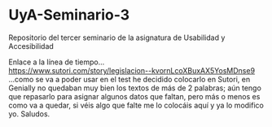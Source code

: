 # UyA-Seminario-3
Repositorio del tercer seminario de la asignatura de Usabilidad y Accesibilidad

Enlace a la línea de tiempo...  
https://www.sutori.com/story/legislacion--kvornLcoXBuxAX5YosMDnse9  
...como se va a poder usar en el test he decidido colocarlo en Sutori, en Genially no quedaban muy bien los textos de más de 2 palabras; aún tengo que repasarlo para asignar algunos datos que faltan, pero más o menos es como va a quedar, si véis algo que falte me lo colocáis aquí y ya lo modifico yo. Saludos.

